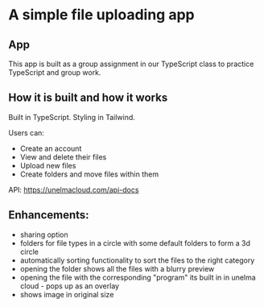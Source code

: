 # A simple file uploading app

## App

This app is built as a group assignment in our TypeScript class to practice TypeScript and group work.

## How it is built and how it works

Built in TypeScript. Styling in Tailwind.

Users can:

- Create an account
- View and delete their files
- Upload new files
- Create folders and move files within them

API: https://unelmacloud.com/api-docs

## Enhancements:

- sharing option
- folders for file types in a circle with some default folders to form a 3d circle
- automatically sorting functionality to sort the files to the right category
- opening the folder shows all the files with a blurry preview
- opening the file with the corresponding "program" its built in in unelma cloud - pops up as an overlay
- shows image in original size
